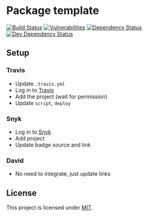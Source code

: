 # Package template
[![Build Status](https://img.shields.io/travis/com/AckeeCZ/package-template/master.svg?style=flat-square)](https://travis-ci.com/AckeeCZ/package-template)
[![Vulnerabilities](https://img.shields.io/snyk/vulnerabilities/github/AckeeCZ/package-template.svg?style=flat-square)](https://snyk.io/test/github/AckeeCZ/package-template?targetFile=package.json)
[![Dependency Status](https://img.shields.io/david/AckeeCZ/package-template.svg?style=flat-square)](https://david-dm.org/AckeeCZ/package-template)
[![Dev Dependency Status](https://img.shields.io/david/dev/AckeeCZ/package-template.svg?style=flat-square)](https://david-dm.org/AckeeCZ/package-template?type=dev)

## Setup

### Travis
- Update `.travis.yml`
- Log in to [Travis](https://travis-ci.com)
- Add the project (wait for permission)
- Update `script`, `deploy`

### Snyk
- Log in to [Snyk](https://app.snyk.io)
- Add project
- Update badge source and link

### David
- No need to integrate, just update links

## License

This project is licensed under [MIT](./LICENSE).
